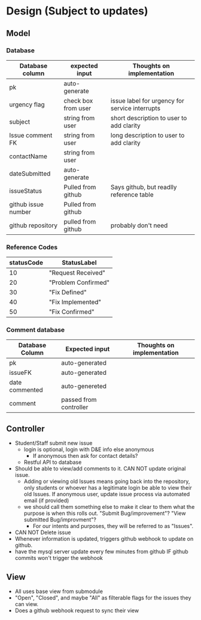 # Design (Subject to updates)
## Model  
### Database  
|   Database column   |   expected input   |        Thoughts on implementation        |
| ------------------- | ------------------ | ---------------------------------------- |
|          pk         |    auto-generate   |                                          |
|    urgency flag     |check box from user | issue label for urgency for service interrupts |
|       subject       |  string from user  | short description to user to add clarity |
|  Issue comment FK   |  string from user  | long description to user to add clarity  |
|     contactName     |  string from user  |                                          |
|    dateSubmitted    |    auto-generate   |                                          |
|     issueStatus     | Pulled from github |Says github, but readlly reference table  |
| github issue number | Pulled from github |                                          |
|  github repository  | pulled from github |           probably don't need            |
       
 ### Reference Codes  
  |  statusCode  |      StatusLabel      |  
  | ------------ |  -------------------- |  
  |      10      |  "Request Received"   |  
  |      20      |  "Problem Confirmed"  |  
  |      30      |  "Fix Defined"        |  
  |      40      |  "Fix Implemented"    |  
  |      50      |  "Fix Confirmed"      |  
    
      
### Comment database
| Database Column |     Expected input     | Thoughts on implementation |
| --------------- | ---------------------- | -------------------------- |
|        pk       |     auto-generated     |                            |
|     issueFK     |     auto-generated     |                            |
| date commented  |     auto-genereted     |                            |
|     comment     | passed from controller |                            |
    
## Controller
- Student/Staff submit new issue
  - login is optional, login with D&E info else anonymous
    - If anonymous then ask for contact details?
  - Restful API to database 
- Should be able to view/add comments to it.  CAN NOT update original issue.
    - Adding or viewing old Issues means going back into the repository, only students or whoever has a legitimate login be able to view their old Issues.  If anonymous user, update issue process via automated email (if provided)
    - we should call them something else to make it clear to them what the purpose is when this rolls out.  "Submit Bug/improvement"? "View submitted Bug/improvment"?
      - For our intents and purposes, they will be referred to as "Issues".
- CAN NOT Delete issue
- Whenever information is updated, triggers github webhook to update on github.
- have the mysql server update every few minutes from github IF github commits won't trigger the webhook


## View
- All uses base view from submodule
- "Open", "Closed", and maybe "All" as filterable flags for the issues they can view.
- Does a github webhook request to sync their view
